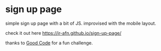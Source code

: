 # sign up page

simple sign up page with a bit of JS. improvised with the mobile layout.

check it out here https://ir-afn.github.io/sign-up-page/

thanks to [Good Code](https://moeminm.github.io/goodcode/) for a fun challenge.
